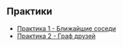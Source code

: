 ## Практики

- [Практика 1 - Ближайшие соседи](task_1_k_neighbours)
- [Практика 2 - Граф друзей](task_2_vk_graph)
